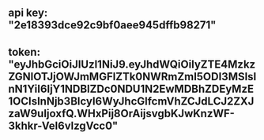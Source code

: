 ## api key: "2e18393dce92c9bf0aee945dffb98271"

## token: "eyJhbGciOiJIUzI1NiJ9.eyJhdWQiOiIyZTE4MzkzZGNlOTJjOWJmMGFlZTk0NWRmZmI5ODI3MSIsInN1YiI6IjY1NDBlZDc0NDU1N2EwMDBhZDEyMzE1OCIsInNjb3BlcyI6WyJhcGlfcmVhZCJdLCJ2ZXJzaW9uIjoxfQ.WHxPij8OrAijsvgbKJwKnzWF-3khkr-Vel6vlzgVcc0"
